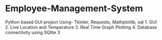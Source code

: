 # Employee-Management-System
Python based GUI project
Using- Tkinter, Requests, Mathplotlib, sql
        1. GUI
        2. Live Location and Temperature
        3. Real Time Graph Plotting
        4. Database connectivity using SQlite 3 
